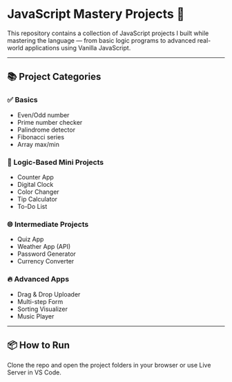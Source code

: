 # JavaScript Mastery Projects 🚀

This repository contains a collection of JavaScript projects I built while mastering the language — from basic logic programs to advanced real-world applications using Vanilla JavaScript.

---

## 📚 Project Categories

### ✅ Basics
- Even/Odd number
- Prime number checker
- Palindrome detector
- Fibonacci series
- Array max/min

### 🧠 Logic-Based Mini Projects
- Counter App
- Digital Clock
- Color Changer
- Tip Calculator
- To-Do List

### 🌐 Intermediate Projects
- Quiz App
- Weather App (API)
- Password Generator
- Currency Converter

### 🔥 Advanced Apps
- Drag & Drop Uploader
- Multi-step Form
- Sorting Visualizer
- Music Player

---

## 📦 How to Run

Clone the repo and open the project folders in your browser or use Live Server in VS Code.

